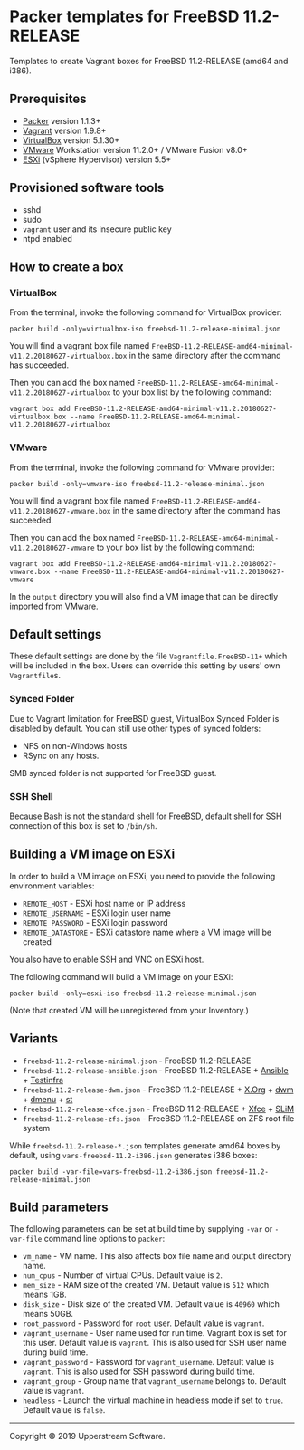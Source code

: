 # Packer templates for FreeBSD 11.2-RELEASE

Templates to create Vagrant boxes for FreeBSD 11.2-RELEASE (amd64 and
i386).


## Prerequisites

* [Packer][] version 1.1.3+
* [Vagrant][] version 1.9.8+
* [VirtualBox][] version 5.1.30+
* [VMware][] Workstation version 11.2.0+ / VMware Fusion v8.0+
* [ESXi][] (vSphere Hypervisor) version 5.5+

[ESXi]: http://www.vmware.com/products/vsphere-hypervisor
    "Free VMware vSphere Hypervisor, Free Virtualization (ESXi)"
[HAXM]: https://software.intel.com/en-us/android/articles/intel-hardware-accelerated-execution-manager
    "Intel&reg; Hardware Accelerated Execution Manager"
[Packer]: https://www.packer.io/ "Packer by HashiCorp"
[Vagrant]: https://www.vagrantup.com/ "Vagrant"
[VirtualBox]: https://www.virtualbox.org/ "Oracle VM VirtualBox"
[VMware]: http://www.vmware.com/
    "VMware Virtualization for Desktop &amp; Server, Application,
    Public &amp; Hybrid Clouds"


## Provisioned software tools

* sshd
* sudo
* `vagrant` user and its insecure public key
* ntpd enabled


## How to create a box

### VirtualBox

From the terminal, invoke the following command for VirtualBox provider:

    packer build -only=virtualbox-iso freebsd-11.2-release-minimal.json

You will find a vagrant box file named `FreeBSD-11.2-RELEASE-amd64-minimal-v11.2.20180627-virtualbox.box`
in the same directory after the command has succeeded.

Then you can add the box named `FreeBSD-11.2-RELEASE-amd64-minimal-v11.2.20180627-virtualbox`
to your box list by the following command:

    vagrant box add FreeBSD-11.2-RELEASE-amd64-minimal-v11.2.20180627-virtualbox.box --name FreeBSD-11.2-RELEASE-amd64-minimal-v11.2.20180627-virtualbox

### VMware

From the terminal, invoke the following command for VMware provider:

    packer build -only=vmware-iso freebsd-11.2-release-minimal.json

You will find a vagrant box file named `FreeBSD-11.2-RELEASE-amd64-v11.2.20180627-vmware.box`
in the same directory after the command has succeeded.

Then you can add the box named `FreeBSD-11.2-RELEASE-amd64-minimal-v11.2.20180627-vmware`
to your box list by the following command:

    vagrant box add FreeBSD-11.2-RELEASE-amd64-minimal-v11.2.20180627-vmware.box --name FreeBSD-11.2-RELEASE-amd64-minimal-v11.2.20180627-vmware

In the `output` directory you will also find a VM image that can be
directly imported from VMware.


## Default settings

These default settings are done by the file `Vagrantfile.FreeBSD-11+`
which will be included in the box.  Users can override this setting by
users' own `Vagrantfile`s.

### Synced Folder

Due to Vagrant limitation for FreeBSD guest, VirtualBox Synced Folder
is disabled by default.  You can still use other types of synced
folders:

* NFS on non-Windows hosts
* RSync on any hosts.

SMB synced folder is not supported for FreeBSD guest.

### SSH Shell

Because Bash is not the standard shell for FreeBSD, default shell for
SSH connection of this box is set to `/bin/sh`.


## Building a VM image on ESXi

In order to build a VM image on ESXi, you need to provide the following
environment variables:

* `REMOTE_HOST` - ESXi host name or IP address
* `REMOTE_USERNAME` - ESXi login user name
* `REMOTE_PASSWORD` - ESXi login password
* `REMOTE_DATASTORE` - ESXi datastore name where a VM image will be
   created

You also have to enable SSH and VNC on ESXi host.

The following command will build a VM image on your ESXi:

    packer build -only=esxi-iso freebsd-11.2-release-minimal.json

(Note that created VM will be unregistered from your Inventory.)


## Variants

* `freebsd-11.2-release-minimal.json` - FreeBSD 11.2-RELEASE
* `freebsd-11.2-release-ansible.json` - FreeBSD 11.2-RELEASE +
  [Ansible][] + [Testinfra][]
* `freebsd-11.2-release-dwm.json` - FreeBSD 11.2-RELEASE + [X.Org][] +
  [dwm][] + [dmenu][] + [st][]
* `freebsd-11.2-release-xfce.json` - FreeBSD 11.2-RELEASE + [Xfce][] +
  [SLiM][]
* `freebsd-11.2-release-zfs.json` - FreeBSD 11.2-RELEASE on ZFS root
  file system

While `freebsd-11.2-release-*.json` templates generate amd64 boxes by
default, using `vars-freebsd-11.2-i386.json` generates i386 boxes:

    packer build -var-file=vars-freebsd-11.2-i386.json freebsd-11.2-release-minimal.json

[Ansible]: https://www.ansible.com/ "Ansible is Simple IT Automation"
[dmenu]: http://tools.suckless.org/dmenu/ "dmenu | suckless.org tools"
[dwm]: http://dwm.suckless.org/
    "suckless.org dwm - dynamic window manager"
[SLiM]: https://sourceforge.net/projects/slim.berlios/
    "SLiM download | SourceForge.net"
[st]: http://st.suckless.org/ "suckless.org st - simple terminal"
[Testinfra]: https://testinfra.readthedocs.io/en/latest/
    "Testinfra test your infrastructure &mdash; testinfra 1.6.4
    documentation"
[X.Org]: https://www.x.org/wiki/ "X.Org"
[Xfce]: http://www.xfce.org/ "Xfce Desktop Environment"


## Build parameters

The following parameters can be set at build time by supplying `-var`
or `-var-file` command line options to `packer`:

* `vm_name` - VM name.  This also affects box file name and output
  directory name.
* `num_cpus` - Number of virtual CPUs.  Default value is `2`.
* `mem_size` - RAM size of the created VM.  Default value is `512`
  which means 1GB.
* `disk_size` - Disk size of the created VM.  Default value is `40960`
  which means 50GB.
* `root_password` - Password for `root` user.  Default value is
  `vagrant`.
* `vagrant_username` - User name used for run time.  Vagrant box is set
  for this user.  Default value is `vagrant`.
  This is also used for SSH user name during build time.
* `vagrant_password` - Password for `vagrant_username`.  Default value
  is `vagrant`.  This is also used for SSH password during build time.
* `vagrant_group` - Group name that `vagrant_username` belongs to.
  Default value is `vagrant`.
* `headless` - Launch the virtual machine in headless mode if set to
  `true`.  Default value is `false`.


- - -

Copyright &copy; 2019 Upperstream Software.
